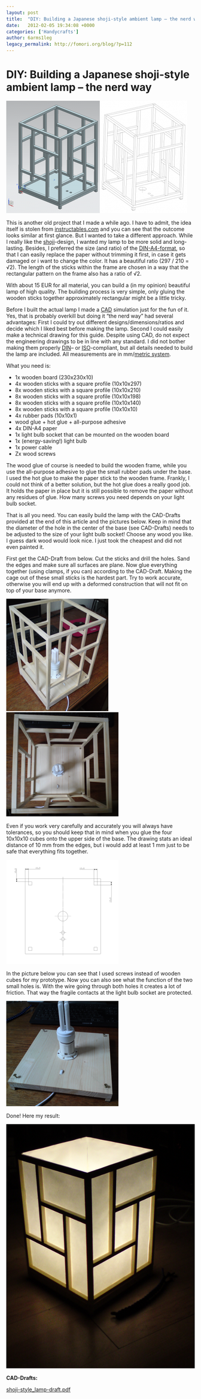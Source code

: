 ```yaml
---
layout: post
title:  "DIY: Building a Japanese shoji-style ambient lamp – the nerd way"
date:   2012-02-05 19:34:08 +0000
categories: ['Handycrafts']
author: 6arms1leg
legacy_permalink: http://fomori.org/blog/?p=112
---
```



DIY: Building a Japanese shoji-style ambient lamp – the nerd way
================================================================

[![](/assets/images/shoji-style_lamp-cad-250x300.png)](http://fomori.org/blog/wp-content/uploads/2012/02/shoji-style_lamp-cad.png)[![](/assets/images/shoji-style_lamp-draft-assembly-234x300.png)](http://fomori.org/blog/wp-content/uploads/2012/02/shoji-style_lamp-draft-assembly.png)

This is another old project that I made a while ago. I have to admit, the idea itself is stolen from [instructables.com](http://www.instructables.com/id/5-Japanese-lamp-from-recycled-materials/ "instructables.com - Japanese lamp from recycled materials") and you can see that the outcome looks similar at first glance. But I wanted to take a different approach. While I really like the [shoji](http://en.wikipedia.org/wiki/Sh%C5%8Dji "en.wikipedia.org - Shoji")-design, I wanted my lamp to be more solid and long-lasting. Besides, I preferred the size (and ratio) of the [DIN-A4-format](http://en.wikipedia.org/wiki/A4_paper#The_A_series "en.wikipedia.org - A4 paper"), so that I can easily replace the paper without trimming it first, in case it gets damaged or i want to change the color. It has a beautiful ratio (297 / 210 = √2). The length of the sticks within the frame are chosen in a way that the rectangular pattern on the frame also has a ratio of √2.

With about 15 EUR for all material, you can build a (in my opinion) beautiful lamp of high quality. The building process is very simple, only gluing the wooden sticks together approximately rectangular might be a little tricky.

Before I built the actual lamp I made a [CAD](https://en.wikipedia.org/wiki/Computer-aided_design "en.wikipedia.org - Computer-aided design") simulation just for the fun of it. Yes, that is probably overkill but doing it “the nerd way” had several advantages: First I could try out different designs/dimensions/ratios and decide which I liked best before making the lamp. Second I could easily make a technical drawing for this guide. Despite using CAD, do not expect the engineering drawings to be in line with any standard. I did not bother making them properly [DIN](http://en.wikipedia.org/wiki/Deutsches_Institut_f%C3%BCr_Normung "en.wikipedia.org - Deutsches Institut für Normung")– or [ISO](http://en.wikipedia.org/wiki/International_Organization_for_Standardization "en.wikipedia.org - International Organization for Standardization")-compliant, but all details needed to build the lamp are included. All measurements are in mm/[metric system](http://en.wikipedia.org/wiki/Metric_system "en.wikipedia.org - Metric system").

What you need is:

* 1x wooden board (230x230x10)
* 4x wooden sticks with a square profile (10x10x297)
* 8x wooden sticks with a square profile (10x10x210)
* 8x wooden sticks with a square profile (10x10x198)
* 8x wooden sticks with a square profile (10x10x140)
* 8x wooden sticks with a square profile (10x10x10)
* 4x rubber pads (10x10x1)
* wood glue + hot glue + all-purpose adhesive
* 4x DIN-A4 paper
* 1x light bulb socket that can be mounted on the wooden board
* 1x (energy-saving!) light bulb
* 1x power cable
* Zx wood screws

The wood glue of course is needed to build the wooden frame, while you use the all-purpose adhesive to glue the small rubber pads under the base. I used the hot glue to make the paper stick to the wooden frame. Frankly, I could not think of a better solution, but the hot glue does a really good job. It holds the paper in place but it is still possible to remove the paper without any residues of glue. How many screws you need depends on your light bulb socket.

That is all you need. You can easily build the lamp with the CAD-Drafts provided at the end of this article and the pictures below. Keep in mind that the diameter of the hole in the center of the base (see CAD-Drafts) needs to be adjusted to the size of your light bulb socket! Choose any wood you like. I guess dark wood would look nice. I just took the cheapest and did not even painted it.

First get the CAD-Draft from below. Cut the sticks and drill the holes. Sand the edges and make sure all surfaces are plane. Now glue everything together (using clamps, if you can) according to the CAD-Draft. Making the cage out of these small sticks is the hardest part. Try to work accurate, otherwise you will end up with a deformed construction that will not fit on top of your base anymore.

[![](/assets/images/shoji-style_lamp-cage-273x300.png)](http://fomori.org/blog/wp-content/uploads/2012/02/shoji-style_lamp-cage.png)[![](/assets/images/shoji-style_lamp-cage_top-300x278.png)](http://fomori.org/blog/wp-content/uploads/2012/02/shoji-style_lamp-cage_top.png)

Even if you work very carefully and accurately you will always have tolerances, so you should keep that in mind when you glue the four 10x10x10 cubes onto the upper side of the base. The drawing stats an ideal distance of 10 mm from the edges, but i would add at least 1 mm just to be safe that everything fits together.

[![](/assets/images/shoji-style_lamp-draft-base-300x278.png)](http://fomori.org/blog/wp-content/uploads/2012/02/shoji-style_lamp-draft-base.png)

In the picture below you can see that I used screws instead of wooden cubes for my prototype. Now you can also see what the function of the two small holes is. With the wire going through both holes it creates a lot of friction. That way the fragile contacts at the light bulb socket are protected.

[![](/assets/images/shoji-style_lamp-base-300x281.png)](http://fomori.org/blog/wp-content/uploads/2012/02/shoji-style_lamp-base.png)

Done! Here my result:

[![](/assets/images/shoji-style_lamp-ambient.png)](/assets/images/shoji-style_lamp-ambient.png)

**CAD-Drafts:**

[shoji-style\_lamp-draft.pdf](http://fomori.org/blog/wp-content/uploads/2012/02/shoji-style_lamp-draft.pdf)

  

	